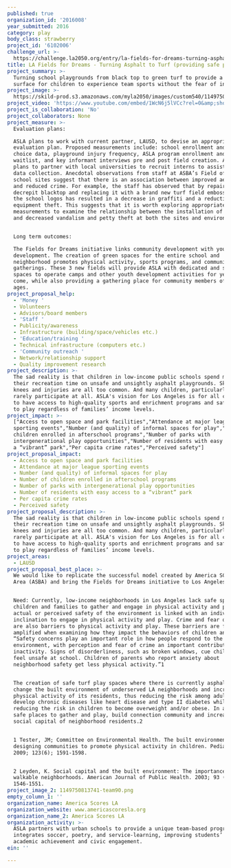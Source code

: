 ```yaml
---
published: true
organization_id: '2016008'
year_submitted: 2016
category: play
body_class: strawberry
project_id: '6102006'
challenge_url: >-
  https://challenge.la2050.org/entry/la-fields-for-dreams-turning-asphalt-to-turf-providing-safe-places-to-play
title: LA Fields for Dreams - Turning Asphalt to Turf (providing safe places to play)
project_summary: >-
  Turning school playgrounds from black top to green turf to provide a safe
  surface for children to experience team sports without the fear of injury.
project_image: >-
  https://skild-prod.s3.amazonaws.com/myla2050/images/custom540/1149750813741-team90.png
project_video: 'https://www.youtube.com/embed/1WcN6j5lVCc?rel=0&amp;showinfo=0'
project_is_collaboration: 'No'
project_collaborators: None
project_measure: >-
  Evaluation plans: 

  ASLA plans to work with current partner, LAUSD, to devise an appropriate
  evaluation plan. Proposed measurements include: school enrollment and school
  choice data, playground injury frequency, ASLA program enrollment and
  waitlist, and key informant interviews pre and post field creation. ASLA also
  plans to partner with local universities to recruit interns to assist with
  data collection. Anecdotal observations from staff at ASBA’s Field of Dreams
  school sites suggest that there is an association between improved aesthetics
  and reduced crime. For example, the staff has observed that by repairing a
  decrepit blacktop and replacing it with a brand new turf field embossed with
  the school logos has resulted in a decrease in graffiti and a reduction in
  equipment theft. This suggests that it is worth exploring appropriate
  measurements to examine the relationship between the installation of fields
  and decreased vandalism and petty theft at both the sites and environs.


  Long term outcomes:

  The Fields for Dreams initiative links community development with youth
  development. The creation of green spaces for the entire school and
  neighborhood promotes physical activity, sports programs, and community
  gatherings. These 3 new fields will provide ASLA with dedicated and safe
  spaces to operate camps and other youth development activities for years to
  come, while also providing a gathering place for community members of all
  ages.
project_proposal_help:
  - 'Money '
  - Volunteers
  - Advisors/board members
  - 'Staff '
  - Publicity/awareness
  - Infrastructure (building/space/vehicles etc.)
  - 'Education/training '
  - Technical infrastructure (computers etc.)
  - 'Community outreach '
  - Network/relationship support
  - Quality improvement research
project_description: >-
  The sad reality is that children in low-income public schools spend most of
  their recreation time on unsafe and unsightly asphalt playgrounds. Skinned
  knees and injuries are all too common. And many children, particularly girls,
  rarely participate at all. ASLA's vision for Los Angeles is for all children
  to have access to high-quality sports and enrichment programs and safe places
  to play regardless of families’ income levels.
project_impact: >-
  ["Access to open space and park facilities","Attendance at major league
  sporting events","Number (and quality) of informal spaces for play","Number of
  children enrolled in afterschool programs","Number of parks with
  intergenerational play opportunities","Number of residents with easy access to
  a “vibrant” park","Per capita crime rates","Perceived safety"]
project_proposal_impact:
  - Access to open space and park facilities
  - Attendance at major league sporting events
  - Number (and quality) of informal spaces for play
  - Number of children enrolled in afterschool programs
  - Number of parks with intergenerational play opportunities
  - Number of residents with easy access to a “vibrant” park
  - Per capita crime rates
  - Perceived safety
project_proposal_description: >-
  The sad reality is that children in low-income public schools spend most of
  their recreation time on unsafe and unsightly asphalt playgrounds. Skinned
  knees and injuries are all too common. And many children, particularly girls,
  rarely participate at all. ASLA's vision for Los Angeles is for all children
  to have access to high-quality sports and enrichment programs and safe places
  to play regardless of families’ income levels.
project_areas:
  - LAUSD
project_proposal_best_place: >-
  We would like to replicate the successful model created by America SCORES Bay
  Area (ASBA) and bring the Fields for Dreams initiative to Los Angeles.


  Need: Currently, low-income neighborhoods in Los Angeles lack safe spaces for
  children and families to gather and engage in physical activity and play. The
  actual or perceived safety of the environment is linked with an individual’s
  inclination to engage in physical activity and play. Crime and fear of crime
  are also barriers to physical activity and play. These barriers are further
  amplified when examining how they impact the behaviors of children and youth.
  “Safety concerns play an important role in how people respond to the built
  environment, with perception and fear of crime an important contributor to
  inactivity. Signs of disorderliness, such as broken windows, cue children to
  feel unsafe at school. Children of parents who report anxiety about
  neighborhood safety get less physical activity.”1 


  The creation of safe turf play spaces where there is currently asphalt will
  change the built environment of underserved LA neighborhoods and increase
  physical activity of its residents, thus reducing the risk among adults to
  develop chronic diseases like heart disease and type II diabetes while
  reducing the risk in children to become overweight and/or obese. In addition,
  safe places to gather and play, build connection community and increase the
  social capital of neighborhood residents.2  


  1 Tester, JM; Committee on Environmental Health. The built environment:
  designing communities to promote physical activity in children. Pediatrics.
  2009; 123(6); 1591‐1598. 


  2 Leyden, K. Social capital and the built environment: The importance of
  walkable neighborhoods. American Journal of Public Health. 2003; 93 (9),
  1546-1551.
project_image_2: 1149750813741-team90.png
empty_column_1: ''
organization_name: America Scores LA
organization_website: www.americascoresla.org
organization_name_2: America Scores LA
organization_activity: >-
  ASLA partners with urban schools to provide a unique team-based program that
  integrates soccer, poetry, and service-learning, improving students’ health,
  academic achievement and civic engagement.
ein: ''

---
```

